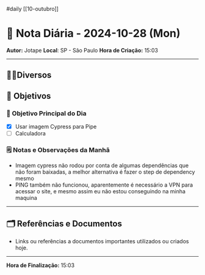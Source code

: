 #daily
[[10-outubro]]
# 📅 Nota Diária - 2024-10-28 (Mon)

**Autor:** Jotape
**Local**: SP - São Paulo
**Hora de Criação:** 15:03

---
## 🤝🏻Diversos

## 🌄 Objetivos
### 🎯 Objetivo Principal do Dia
- [x] Usar imagem Cypress para Pipe
- [ ] Calculadora

### 🗒️ Notas e Observações da Manhã
- Imagem cypress não rodou por conta de algumas dependências que não foram baixadas, a melhor alternativa é fazer o step de dependency mesmo
- PING também não funcionou, aparentemente é necessário a VPN para acessar o site, e mesmo assim eu não estou conseguindo na minha maquina 
---
## 🗂️ Referências e Documentos
- Links ou referências a documentos importantes utilizados ou criados hoje.

---

**Hora de Finalização:** 15:03
